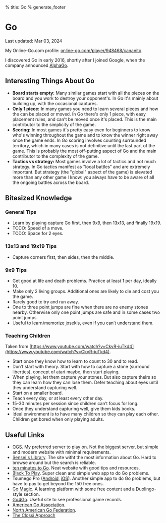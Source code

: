 % title: Go
% generate_footer

# Go

<span id="last-updated">Last updated: Mar 03, 2024</span>

My Online-Go.com profile: [online-go.com/player/948468/cananito](https://online-go.com/player/948468/cananito).

I discovered Go in early 2016, shortly after I joined Google, when the company announced [AlphaGo](https://en.wikipedia.org/wiki/AlphaGo_versus_Lee_Sedol).

## Interesting Things About Go

* **Board starts empty:** Many similar games start with all the pieces on the board and you work to destroy your opponent's. In Go it's mainly about building up, with the occasional captures.
* **Only 1 piece:** In many games you need to learn several pieces and how the can be placed or moved. In Go there's only 1 piece, with easy placement rules, and can't be moved once it's placed. This is the main contributor to the simplicity of the game.
* **Scoring:** In most games it's pretty easy even for beginners to know who's winning throughout the game and to know the winner right away once the game ends. In Go scoring involves counting surrounded territory, which in many cases is not definitive until the last part of the game. This is probably the most off-putting aspect of Go and the main contributor to the complexity of the game.
* **Tactics vs strategy:** Most games involve a lot of tactics and not much strategy. In Go tactics manifest as "local battles" and are extremely important. But strategy (the "global" aspect of the game) is elevated more than any other game I know: you always have to be aware of all the ongoing battles across the board.

## Bitesized Knowledge

### General Tips

* Learn by playing capture Go first, then 9x9, then 13x13, and finally 19x19.
* TODO: Speed of a move.
* TODO: Space for 2 eyes.

### 13x13 and 19x19 Tips

* Capture corners first, then sides, then the middle.

### 9x9 Tips

* Get good at life and death problems. Practice at least 1 per day, ideally 10.
* Make only 2 living groups. Additional ones are likely to die and cost you the game.
* Rarely good to try and run away.
* One to three point jumps are fine when there are no enemy stones nearby. Otherwise only one point jumps are safe and in some cases two point jumps.
* Useful to learn/memorize josekis, even if you can’t understand them.

### Teaching Children

Taken from [https://www.youtube.com/watch?v=CkvR-iuTkd4](https://www.youtube.com/watch?v=CkvR-iuTkd4).

* Start once they know how to learn to count to 30 and to read.
* Don’t start with theory. Start with how to capture a stone (surround liberties), concept of atari maybe, then start playing.
* When playing, let them capture your stones. But also capture theirs so they can learn how they can lose them. Defer teaching about eyes until they understand capturing well.
* Start on a smaller board.
* Teach every day, or at least every other day.
* 15-30 minutes per session since children can’t focus for long.
* Once they understand capturing well, give them kids books.
* Ideal environment is to have many children so they can play each other. Children get bored when only playing adults.

## Useful Links

* [OGS](https://online-go.com/). My preferred server to play on. Not the biggest server, but simple and modern website with minimal requirements.
* [Sensei's Library](https://senseis.xmp.net/). The site witht the most information about Go. Hard to browse around but the search is reliable.
* [ten minutes to Go](https://tenminutestogo.co.uk/). Neat website with good tips and resources.
* [Black To Play](https://blacktoplay.com/). Super clean and simple web app to do Go problems.
* Tsumego Pro ([Android](https://play.google.com/store/apps/details?id=net.lrstudios.android.tsumego_workshop), [iOS](https://apps.apple.com/us/app/tsumego-pro-go-problems/id892041876)). Another simple app to do Go problems, but have to pay to get beyond the 150 free ones.
* [Go Magic](https://gomagic.org/). A learning platform with some free content and a Duolingo-style section.
* [Go4Go](https://www.go4go.net/go/). Useful site to see professional game records.
* [American Go Association](https://www.usgo.org/).
* [North American Go Federation](https://nagofed.org/).
* [The Clossi Approach](https://shawnsgogroup.com/clossi_approach)
